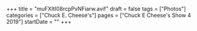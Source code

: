 +++
title = "muFXItI08rcpPvNFiarw.avif"
draft = false
tags = ["Photos"]
categories = ["Chuck E. Cheese's"]
pages = ["Chuck E Cheese's Show 4 2019"]
startDate = ""
+++
